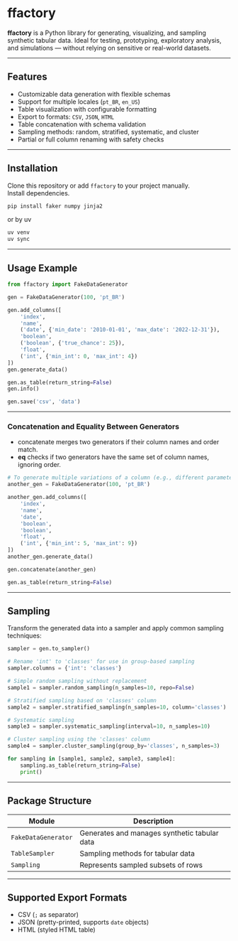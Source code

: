 # ffactory

**ffactory** is a Python library for generating, visualizing, and sampling synthetic tabular data. Ideal for testing, prototyping, exploratory analysis, and simulations — without relying on sensitive or real-world datasets.

---

## Features

* Customizable data generation with flexible schemas
* Support for multiple locales (`pt_BR`, `en_US`)
* Table visualization with configurable formatting
* Export to formats: `CSV`, `JSON`, `HTML`
* Table concatenation with schema validation
* Sampling methods: random, stratified, systematic, and cluster
* Partial or full column renaming with safety checks

---

## Installation

Clone this repository or add `ffactory` to your project manually.  
Install dependencies.

```bash
pip install faker numpy jinja2
```

or by uv

```bash
uv venv
uv sync
```

---

## Usage Example

```python
from ffactory import FakeDataGenerator

gen = FakeDataGenerator(100, 'pt_BR')

gen.add_columns([
    'index',
    'name',
    ('date', {'min_date': '2010-01-01', 'max_date': '2022-12-31'}),
    'boolean',
    ('boolean', {'true_chance': 25}),
    'float',
    ('int', {'min_int': 0, 'max_int': 4})
])
gen.generate_data()

gen.as_table(return_string=False)
gen.info()

gen.save('csv', 'data')

```

---

### Concatenation and Equality Between Generators

* concatenate merges two generators if their column names and order match.
* __eq__ checks if two generators have the same set of column names, ignoring order.

```python
# To generate multiple variations of a column (e.g., different parameter settings), create separate generators and concatenate them.
another_gen = FakeDataGenerator(100, 'pt_BR')

another_gen.add_columns([
    'index',
    'name',
    'date',
    'boolean',
    'boolean',
    'float',
    ('int', {'min_int': 5, 'max_int': 9})
])
another_gen.generate_data()

gen.concatenate(another_gen)

gen.as_table(return_string=False)

```

---

## Sampling

Transform the generated data into a sampler and apply common sampling techniques:

```python
sampler = gen.to_sampler()

# Rename 'int' to 'classes' for use in group-based sampling
sampler.columns = {'int': 'classes'}

# Simple random sampling without replacement
sample1 = sampler.random_sampling(n_samples=10, repo=False)

# Stratified sampling based on 'classes' column
sample2 = sampler.stratified_sampling(n_samples=10, column='classes')

# Systematic sampling
sample3 = sampler.systematic_sampling(interval=10, n_samples=10)

# Cluster sampling using the 'classes' column
sample4 = sampler.cluster_sampling(group_by='classes', n_samples=3)

for sampling in [sample1, sample2, sample3, sample4]:
    sampling.as_table(return_string=False)
    print()

```

---

## Package Structure

| Module              | Description                                  |
| ------------------- | -------------------------------------------- |
| `FakeDataGenerator` | Generates and manages synthetic tabular data |
| `TableSampler`      | Sampling methods for tabular data            |
| `Sampling`          | Represents sampled subsets of rows           |

---

## Supported Export Formats

* CSV (`;` as separator)
* JSON (pretty-printed, supports `date` objects)
* HTML (styled HTML table)
